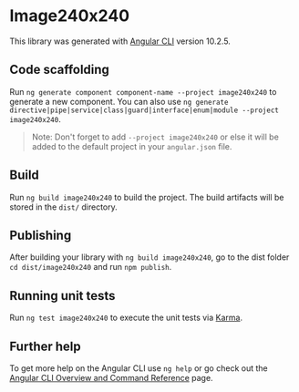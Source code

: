 # Image240x240

This library was generated with [Angular CLI](https://github.com/angular/angular-cli) version 10.2.5.

## Code scaffolding

Run `ng generate component component-name --project image240x240` to generate a new component. You can also use `ng generate directive|pipe|service|class|guard|interface|enum|module --project image240x240`.
> Note: Don't forget to add `--project image240x240` or else it will be added to the default project in your `angular.json` file. 

## Build

Run `ng build image240x240` to build the project. The build artifacts will be stored in the `dist/` directory.

## Publishing

After building your library with `ng build image240x240`, go to the dist folder `cd dist/image240x240` and run `npm publish`.

## Running unit tests

Run `ng test image240x240` to execute the unit tests via [Karma](https://karma-runner.github.io).

## Further help

To get more help on the Angular CLI use `ng help` or go check out the [Angular CLI Overview and Command Reference](https://angular.io/cli) page.
